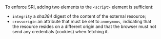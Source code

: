 To enforce SRI, adding two elements to the `<script>` element is sufficient:

- `integrity` a *sha384* digest of the content of the external resource;
- `crossorigin` an attribute that must be set to `anonymous`, indicating that the resource resides on a different origin and that the browser must not send any credentials (cookies) when fetching it.